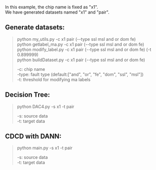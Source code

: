 In this example, the chip name is fixed as "x1".  
We have generated datasets named "x1" and "pair".  

## Generate datasets:
> python my_utils.py -c x1 pair (--type ssl msl and or dom fe)  
> python getlabel_ma.py -c x1 pair (--type ssl msl and or dom fe)  
> python modify_label.py -c x1 pair (--type ssl msl and or dom fe) (-t 0.899999)  
> python buildDataset.py -c x1 pair (--type ssl msl and or dom fe)  
> 
> -c: chip name  
> -type: fault type (default:["and", "or", "fe", "dom", "ssl", "msl"])  
> -t: threshold for modifying ma labels  


## Decision Tree:
> python DAC4.py -s x1 -t pair  
> 
> -s: source data  
> -t: target data


## CDCD with DANN:  
> python main.py -s x1 -t pair  
>   
> -s: source data  
> -t: target data
